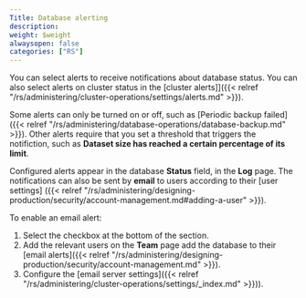 ```yaml
---
Title: Database alerting
description:
weight: $weight
alwaysopen: false
categories: ["RS"]
---
```

You can select alerts to receive notifications about database status.
You can also select alerts on cluster status in the [cluster alerts]]({{< relref "/rs/administering/cluster-operations/settings/alerts.md" >}}).

Some alerts can only be turned on or off, such as [Periodic backup failed]({{< relref "/rs/administering/database-operations/database-backup.md" >}}).
Other alerts require that you set a threshold that triggers the notifiction, such as **Dataset size has reached a certain percentage of its limit**.

Configured alerts appear in the database **Status** field, in the **Log** page.
The notifications can also be sent by **email** to users according to their [user settings]
({{< relref "/rs/administering/designing-production/security/account-management.md#adding-a-user" >}}).

To enable an email alert:

1. Select the checkbox at the bottom of the section.
1. Add the relevant users on the **Team** page add the database to their [email alerts]({{< relref "/rs/administering/designing-production/security/account-management.md" >}}).
1. Configure the [email server settings]({{< relref "/rs/administering/cluster-operations/settings/_index.md" >}})).
